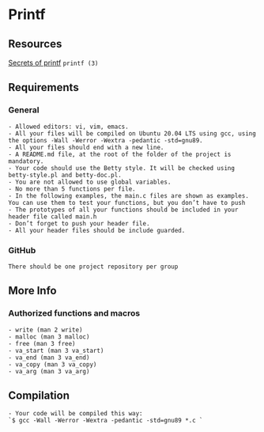 # Printf
## Resources
[Secrets of printf](https://alx-intranet.hbtn.io/rltoken/7Vw7aUWgwC7JYUrqI4bh4Q)
`printf (3) `
## Requirements
### General
    - Allowed editors: vi, vim, emacs.
    - All your files will be compiled on Ubuntu 20.04 LTS using gcc, using the options -Wall -Werror -Wextra -pedantic -std=gnu89.
    - All your files should end with a new line.
    - A README.md file, at the root of the folder of the project is mandatory.
    - Your code should use the Betty style. It will be checked using betty-style.pl and betty-doc.pl.
    - You are not allowed to use global variables.
    - No more than 5 functions per file.
    - In the following examples, the main.c files are shown as examples. You can use them to test your functions, but you don’t have to push 
    - The prototypes of all your functions should be included in your header file called main.h
    - Don’t forget to push your header file.
    - All your header files should be include guarded.
### GitHub
    There should be one project repository per group
## More Info
### Authorized functions and macros
    - write (man 2 write)
    - malloc (man 3 malloc)
    - free (man 3 free)
    - va_start (man 3 va_start)
    - va_end (man 3 va_end)
    - va_copy (man 3 va_copy)
    - va_arg (man 3 va_arg)
## Compilation
    - Your code will be compiled this way:
    `$ gcc -Wall -Werror -Wextra -pedantic -std=gnu89 *.c `

